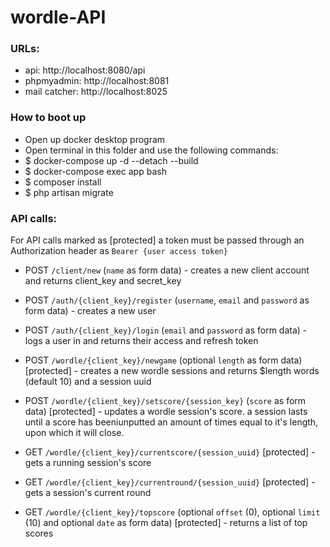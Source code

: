 # wordle-API

### URLs:
- api: http://localhost:8080/api
- phpmyadmin: http://localhost:8081
- mail catcher: http://localhost:8025

### How to boot up
- Open up docker desktop program
- Open terminal in this folder and use the following commands:
- $ docker-compose up -d --detach --build
- $ docker-compose exec app bash
- $ composer install
- $ php artisan migrate

### API calls:

For API calls marked as [protected] a token must be passed through an Authorization header as ``Bearer {user access token}``

- POST ``/client/new`` (``name`` as form data) - creates a new client account and returns client_key and secret_key

- POST ``/auth/{client_key}/register`` (``username``, ``email`` and ``password`` as form data) - creates a new user
- POST ``/auth/{client_key}/login`` (``email`` and ``password`` as form data) - logs a user in and returns their access and refresh token

- POST ``/wordle/{client_key}/newgame`` (optional ``length`` as form data) [protected] - creates a new wordle sessions and returns $length words (default 10) and a session uuid
- POST ``/wordle/{client_key}/setscore/{session_key}`` (``score`` as form data) [protected] - updates a wordle session's score. a session lasts until a score has beeniunputted an amount of times equal to it's length, upon which it will close. 
- GET ``/wordle/{client_key}/currentscore/{session_uuid}`` [protected] - gets a running session's score
- GET ``/wordle/{client_key}/currentround/{session_uuid}`` [protected] - gets a session's current round
- GET ``/wordle/{client_key}/topscore`` (optional ``offset`` (0), optional ``limit`` (10) and optional ``date`` as form data) [protected] - returns a list of top scores
